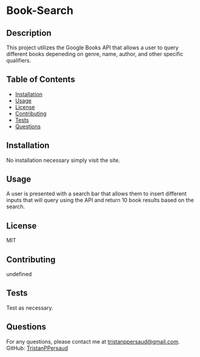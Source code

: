 
# Book-Search

## Description
This project utilizes the Google Books API that allows a user to query different books depeneding on genre, name, author, and other specific qualifiers. 

## Table of Contents
- [Installation](#installation)
- [Usage](#usage)
- [License](#license)
- [Contributing](#contributing)
- [Tests](#tests)
- [Questions](#questions)

## Installation
No installation necessary simply visit the site.

## Usage
A user is presented with a search bar that allows them to insert different inputs that will query using the API and return 10 book results based on the search.

## License
MIT

## Contributing
undefined

## Tests
Test as necessary.

## Questions
For any questions, please contact me at [tristanppersaud@gmail.com](mailto:tristanppersaud@gmail.com).
GitHub: [TristanPPersaud](https://github.com/TristanPPersaud)
